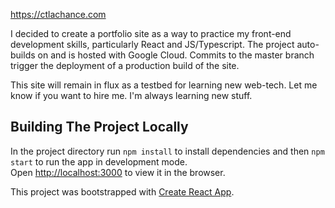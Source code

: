 https://ctlachance.com

I decided to create a portfolio site as a way to practice my front-end development skills, particularly React and JS/Typescript. The project auto-builds on and is hosted with Google Cloud. Commits to the master branch trigger the deployment of a production build of the site.

This site will remain in flux as a testbed for learning new web-tech. Let me know if you want to hire me. I'm always learning new stuff.

## Building The Project Locally
In the project directory run `npm install` to install dependencies and then `npm start` to run the app in development mode.<br>
Open [http://localhost:3000](http://localhost:3000) to view it in the browser.

This project was bootstrapped with [Create React App](https://github.com/facebook/create-react-app).
